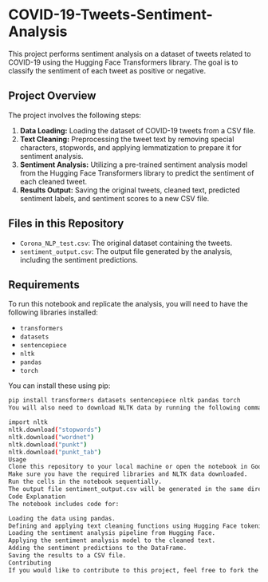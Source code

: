 # COVID-19-Tweets-Sentiment-Analysis

This project performs sentiment analysis on a dataset of tweets related to COVID-19 using the Hugging Face Transformers library. The goal is to classify the sentiment of each tweet as positive or negative.

## Project Overview

The project involves the following steps:

1.  **Data Loading:** Loading the dataset of COVID-19 tweets from a CSV file.
2.  **Text Cleaning:** Preprocessing the tweet text by removing special characters, stopwords, and applying lemmatization to prepare it for sentiment analysis.
3.  **Sentiment Analysis:** Utilizing a pre-trained sentiment analysis model from the Hugging Face Transformers library to predict the sentiment of each cleaned tweet.
4.  **Results Output:** Saving the original tweets, cleaned text, predicted sentiment labels, and sentiment scores to a new CSV file.

## Files in this Repository

*   `Corona_NLP_test.csv`: The original dataset containing the tweets.
*   `sentiment_output.csv`: The output file generated by the analysis, including the sentiment predictions.
  

## Requirements

To run this notebook and replicate the analysis, you will need to have the following libraries installed:

*   `transformers`
*   `datasets`
*   `sentencepiece`
*   `nltk`
*   `pandas`
*   `torch`

You can install these using pip:

```bash
pip install transformers datasets sentencepiece nltk pandas torch
You will also need to download NLTK data by running the following commands in your Python environment:

import nltk
nltk.download("stopwords")
nltk.download("wordnet")
nltk.download("punkt")
nltk.download("punkt_tab")
Usage
Clone this repository to your local machine or open the notebook in Google Colab.
Make sure you have the required libraries and NLTK data downloaded.
Run the cells in the notebook sequentially.
The output file sentiment_output.csv will be generated in the same directory as the notebook.
Code Explanation
The notebook includes code for:

Loading the data using pandas.
Defining and applying text cleaning functions using Hugging Face tokenizer and NLTK.
Loading the sentiment analysis pipeline from Hugging Face.
Applying the sentiment analysis model to the cleaned text.
Adding the sentiment predictions to the DataFrame.
Saving the results to a CSV file.
Contributing
If you would like to contribute to this project, feel free to fork the repository and submit a pull request.
